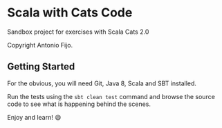 # Scala with Cats Code

Sandbox project for exercises with Scala Cats 2.0

Copyright Antonio Fijo.

## Getting Started

For the obvious, you will need Git, Java 8, Scala and SBT installed.

Run the tests using the `sbt clean test` command and browse the source code to see what is happening behind the scenes.

Enjoy and learn! :smile: